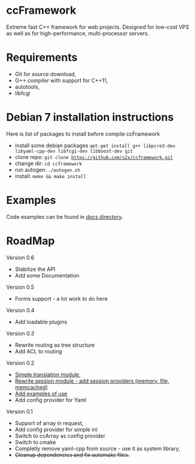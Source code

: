 ccFramework
===========

Extreme fast C++ framework for web projects. Designed for low-cost VPS as well as for high-performance, multi-processor servers.

Requirements
===========
* Git for source download,
* G++ compiler with support for C++11,
* autotools,
* libfcgi

Debian 7 installation instructions
===========
Here is list of packages to install before compile ccFramework
* install some debian packages
<code>apt-get install g++ libpcre3-dev libyaml-cpp-dev libfcgi-dev libboost-dev git</code>
* clone repo: <code>git clone https://github.com/s2x/ccframework.git</code>
* change dir: <code>cd ccframework</code>
* run autogen: <code>./autogen.sh</code>
* install: <code>make && make install</code>

Examples
===========
Code examples can be found in [docs directory](https://github.com/s2x/ccframework/tree/master/docs/examples). 

RoadMap
===========
Version 0.6
* Stabilize the API
* Add some Documentation

Version 0.5
* Forms support - a lot work to do here

Version 0.4
* Add loadable plugins

Version 0.3
* Rewrite routing as tree structure
* Add ACL to routing

Version 0.2
* [Simple translation module](https://github.com/s2x/ccframework/issues/3),
* [Rewrite session module - add session providers (memory, file, memcached)](https://github.com/s2x/ccframework/issues/4)
* [Add examples of use](https://github.com/s2x/ccframework/issues/5)
* Add config provider for Yaml
 
Version 0.1
* Support of array in request,
* Add config provider for simple ini
* Switch to ccArray as config provider
* Switch to cmake
* Completly remove yaml-cpp from source - use it as system library,
* ~~Cleanup dependencies and fix automake files.~~

